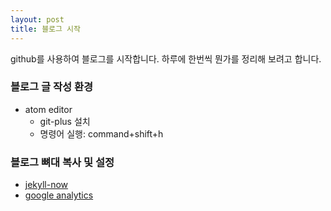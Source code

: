 ```yaml
---
layout: post
title: 블로그 시작
---
```


github를 사용하여 블로그를 시작합니다.
하루에 한번씩 뭔가를 정리해 보려고 합니다.
### 블로그 글 작성 환경
* atom editor
  * git-plus 설치
  * 명령어 실행: command+shift+h

### 블로그 뼈대 복사 및 설정
* [jekyll-now](http://thdev.net/653)
* [google analytics](http://blogchannel.tistory.com/149)

